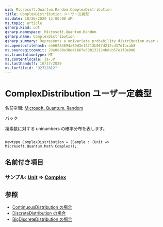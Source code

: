 ```yaml
---
uid: Microsoft.Quantum.Random.ComplexDistribution
title: ComplexDistribution ユーザー定義型
ms.date: 10/26/2020 12:00:00 AM
ms.topic: article
qsharp.kind: udt
qsharp.namespace: Microsoft.Quantum.Random
qsharp.name: ComplexDistribution
qsharp.summary: Represents a univariate probability distribution over complex numbers.
ms.openlocfilehash: eb66284694a69d3e14713b067d212cd37d1acab8
ms.sourcegitcommit: 29e0d88a30e4166fa580132124b0eb57e1f0e986
ms.translationtype: MT
ms.contentlocale: ja-JP
ms.lasthandoff: 10/27/2020
ms.locfileid: "92722812"
---
```

# <a name="complexdistribution-user-defined-type"></a>ComplexDistribution ユーザー定義型

名前空間: [Microsoft. Quantum. Random](xref:Microsoft.Quantum.Random)

パック [](https://nuget.org/packages/)


複素数に対する uninumbers の確率分布を表します。

```qsharp

newtype ComplexDistribution = (Sample : (Unit => Microsoft.Quantum.Math.Complex));
```



## <a name="named-items"></a>名前付き項目

### <a name="sample--unit--complex"></a>サンプル: [Unit](xref:microsoft.quantum.lang-ref.unit) => [Complex](xref:Microsoft.Quantum.Math.Complex) 



## <a name="see-also"></a>参照

- [ContinuousDistribution の場合](xref:Microsoft.Quantum.Random.ContinuousDistribution)
- [DiscreteDistribution の場合](xref:Microsoft.Quantum.Random.DiscreteDistribution)
- [BigDiscreteDistribution の場合](xref:Microsoft.Quantum.Random.BigDiscreteDistribution)